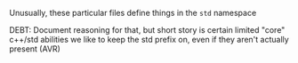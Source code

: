 Unusually, these particular files define things in the `std` namespace

DEBT: Document reasoning for that, but short story is certain limited "core" c++/std abilities we like to keep the std prefix on, even if they aren't actually present (AVR)